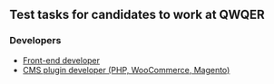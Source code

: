 ## Test tasks for candidates to work at QWQER

### Developers
- [Front-end developer](https://ipaydevteam.github.io/QWQER-test-tasks/front-end-developer/)
- [CMS plugin developer (PHP, WooCommerce, Magento)](https://ipaydevteam.github.io/QWQER-test-tasks/cms-plugin-developer/)
